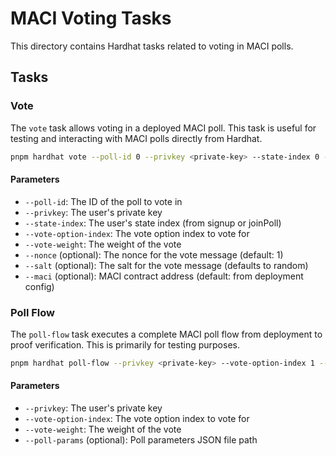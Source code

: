 # MACI Voting Tasks

This directory contains Hardhat tasks related to voting in MACI polls.

## Tasks

### Vote

The `vote` task allows voting in a deployed MACI poll. This task is useful for testing and interacting with MACI polls directly from Hardhat.

```bash
pnpm hardhat vote --poll-id 0 --privkey <private-key> --state-index 0 --vote-option-index 1 --vote-weight 1
```

#### Parameters

- `--poll-id`: The ID of the poll to vote in
- `--privkey`: The user's private key
- `--state-index`: The user's state index (from signup or joinPoll)
- `--vote-option-index`: The vote option index to vote for
- `--vote-weight`: The weight of the vote
- `--nonce` (optional): The nonce for the vote message (default: 1)
- `--salt` (optional): The salt for the vote message (defaults to random)
- `--maci` (optional): MACI contract address (default: from deployment config)

### Poll Flow

The `poll-flow` task executes a complete MACI poll flow from deployment to proof verification. This is primarily for testing purposes.

```bash
pnpm hardhat poll-flow --privkey <private-key> --vote-option-index 1 --vote-weight 1
```

#### Parameters

- `--privkey`: The user's private key
- `--vote-option-index`: The vote option index to vote for
- `--vote-weight`: The weight of the vote
- `--poll-params` (optional): Poll parameters JSON file path
